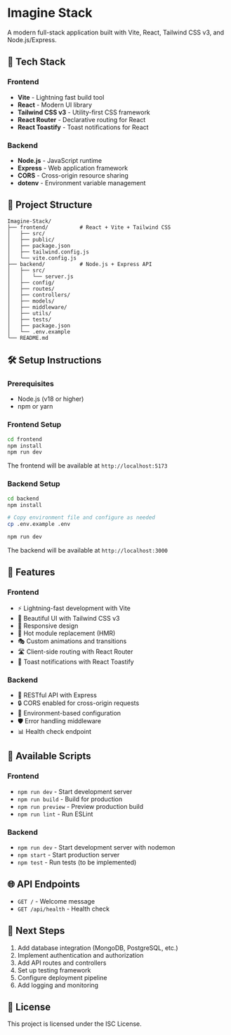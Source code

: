 # Imagine Stack

A modern full-stack application built with Vite, React, Tailwind CSS v3, and Node.js/Express.

## 🚀 Tech Stack

### Frontend
- **Vite** - Lightning fast build tool
- **React** - Modern UI library
- **Tailwind CSS v3** - Utility-first CSS framework
- **React Router** - Declarative routing for React
- **React Toastify** - Toast notifications for React

### Backend
- **Node.js** - JavaScript runtime
- **Express** - Web application framework
- **CORS** - Cross-origin resource sharing
- **dotenv** - Environment variable management

## 📁 Project Structure

```
Imagine-Stack/
├── frontend/          # React + Vite + Tailwind CSS
│   ├── src/
│   ├── public/
│   ├── package.json
│   ├── tailwind.config.js
│   └── vite.config.js
├── backend/           # Node.js + Express API
│   ├── src/
│   │   └── server.js
│   ├── config/
│   ├── routes/
│   ├── controllers/
│   ├── models/
│   ├── middleware/
│   ├── utils/
│   ├── tests/
│   ├── package.json
│   └── .env.example
└── README.md
```

## 🛠️ Setup Instructions

### Prerequisites
- Node.js (v18 or higher)
- npm or yarn

### Frontend Setup
```bash
cd frontend
npm install
npm run dev
```

The frontend will be available at `http://localhost:5173`

### Backend Setup
```bash
cd backend
npm install

# Copy environment file and configure as needed
cp .env.example .env

npm run dev
```

The backend will be available at `http://localhost:3000`

## 🎨 Features

### Frontend
- ⚡ Lightning-fast development with Vite
- 🎨 Beautiful UI with Tailwind CSS v3
- 📱 Responsive design
- 🔄 Hot module replacement (HMR)
- 🎭 Custom animations and transitions
- 🛣️ Client-side routing with React Router
- 🍞 Toast notifications with React Toastify

### Backend
- 🚀 RESTful API with Express
- 🔒 CORS enabled for cross-origin requests
- 📝 Environment-based configuration
- 🛡️ Error handling middleware
- 📊 Health check endpoint

## 📝 Available Scripts

### Frontend
- `npm run dev` - Start development server
- `npm run build` - Build for production
- `npm run preview` - Preview production build
- `npm run lint` - Run ESLint

### Backend
- `npm run dev` - Start development server with nodemon
- `npm start` - Start production server
- `npm test` - Run tests (to be implemented)

## 🌐 API Endpoints

- `GET /` - Welcome message
- `GET /api/health` - Health check

## 🔮 Next Steps

1. Add database integration (MongoDB, PostgreSQL, etc.)
2. Implement authentication and authorization
3. Add API routes and controllers
4. Set up testing framework
5. Configure deployment pipeline
6. Add logging and monitoring

## 📄 License

This project is licensed under the ISC License.